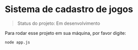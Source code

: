 <h1> Sistema de cadastro de jogos </h1>

> Status do projeto: Em desenvolvimento

Para rodar esse projeto em sua máquina, por favor digite:

```
node app.js
```
